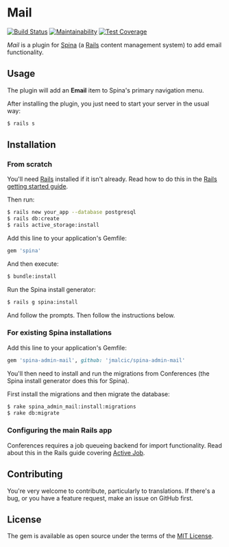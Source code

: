 # Mail

[![Build Status](https://travis-ci.com/jmalcic/spina-admin-mail.svg?branch=master)](https://travis-ci.com/jmalcic/spina-admin-mail)
[![Maintainability](https://api.codeclimate.com/v1/badges/2c1604dd7f5b412daf2c/maintainability)](https://codeclimate.com/github/jmalcic/spina-admin-mail/maintainability)
[![Test Coverage](https://api.codeclimate.com/v1/badges/2c1604dd7f5b412daf2c/test_coverage)](https://codeclimate.com/github/jmalcic/spina-admin-mail/test_coverage)

*Mail* is a plugin for [Spina](https://www.spinacms.com 'Spina website') (a [Rails](http://rubyonrails.org 'Ruby on Rails website') content management system) to add email functionality.

## Usage

The plugin will add an **Email** item to Spina's primary navigation menu.

After installing the plugin, you just need to start your server in the usual way:
```bash
$ rails s
```

## Installation

### From scratch

You'll need [Rails](http://rubyonrails.org 'Ruby on Rails website') installed if it isn't already.
Read how to do this in the [Rails getting started guide](https://guides.rubyonrails.org/getting_started.html 'Getting Started with Rails').

Then run:
```bash
$ rails new your_app --database postgresql
$ rails db:create
$ rails active_storage:install
```

Add this line to your application's Gemfile:

```ruby
gem 'spina'
```

And then execute:
```bash
$ bundle:install
```

Run the Spina install generator:
```bash
$ rails g spina:install
```

And follow the prompts.
Then follow the instructions below.

### For existing Spina installations

Add this line to your application's Gemfile:

```ruby
gem 'spina-admin-mail', github: 'jmalcic/spina-admin-mail'
```

You'll then need to install and run the migrations from Conferences (the Spina install generator does this for Spina).

First install the migrations and then migrate the database:
```bash
$ rake spina_admin_mail:install:migrations
$ rake db:migrate
```

### Configuring the main Rails app

Conferences requires a job queueing backend for import functionality. Read about this in the Rails guide covering
[Active Job](https://guides.rubyonrails.org/active_job_basics.html).

## Contributing

You're very welcome to contribute, particularly to translations.
If there's a bug, or you have a feature request, make an issue on GitHub first.

## License

The gem is available as open source under the terms of the [MIT License](https://opensource.org/licenses/MIT).

